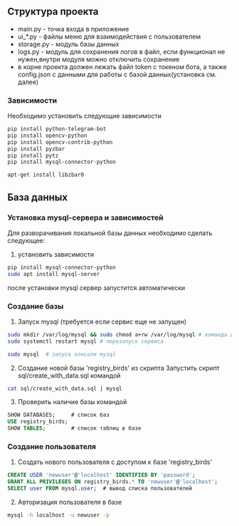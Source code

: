 ## Структура проекта
- main.py - точка входа в приложение
- ui_*.py - файлы меню для взаимодействия с пользователем
- storage.py - модуль базы данных
- logs.py - модуль для сохранения логов в файл, если функционал не нужен,внутри модуля можно отключить сохранение
- в корне проекта должен лежать файл token с токеном бота, а также config.json с данными для работы с базой данных(установка см. далее)

### Зависимости
Необходимо установить следующие зависимости 
```sh
pip install python-telegram-bot
pip install opencv-python
pip install opencv-contrib-python
pip install pyzbar
pip install pytz
pip install mysql-connector-python

apt-get install libzbar0
```
## База данных
### Установка mysql-сервера и зависимостей
Для разворачивания локальной базы данных необходимо сделать следующее:
1. установить зависимости
```sh
pip install mysql-connector-python
sudo apt install mysql-server
```
после установки mysql сервер запустится автоматически

### Создание базы
1. Запуск mysql (требуется если сервис еще не запущен)
```sh
sudo mkdir /var/log/mysql && sudo chmod a+rw /var/log/mysql # команда для создания логов (обычно создаются автоматом при установке mysql)
sudo systemctl restart mysql # перезапуск сервиса

sudo mysql 	# запуск консоли mysql
```
2. Создание новой базы 'registry_birds' из скрипта
Запустить скрипт sql/create_with_data.sql командой
```sh
cat sql/create_with_data.sql | mysql
```
3. Проверить наличие базы командой
```sql
SHOW DATABASES;     # список баз
USE registry_birds; 
SHOW TABLES;		# список таблиц в базе
```
### Создание пользователя
1. Создать нового пользователя с доступом к базе 'registry_birds'
```sql
CREATE USER 'newuser'@'localhost' IDENTIFIED BY 'password';
GRANT ALL PRIVILEGES ON registry_birds.* TO 'newuser'@'localhost';
SELECT user FROM mysql.user;  # вывод списка пользователей
```
2. Авторизация пользователя в базе
```sh
mysql -h localhost -u newuser -p
```